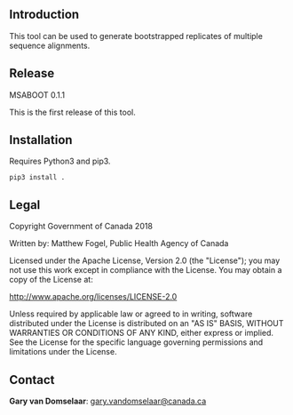 ## Introduction ##

This tool can be used to generate bootstrapped replicates of multiple sequence alignments.

## Release ##

MSABOOT 0.1.1

This is the first release of this tool.

## Installation ##

Requires Python3 and pip3.

    pip3 install .

## Legal ##

Copyright Government of Canada 2018

Written by: Matthew Fogel, Public Health Agency of Canada

Licensed under the Apache License, Version 2.0 (the "License"); you may not use
this work except in compliance with the License. You may obtain a copy of the
License at:

http://www.apache.org/licenses/LICENSE-2.0

Unless required by applicable law or agreed to in writing, software distributed
under the License is distributed on an "AS IS" BASIS, WITHOUT WARRANTIES OR
CONDITIONS OF ANY KIND, either express or implied. See the License for the
specific language governing permissions and limitations under the License.

## Contact ##

**Gary van Domselaar**: gary.vandomselaar@canada.ca

